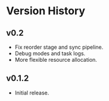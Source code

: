 # Version History

## v0.2

- Fix reorder stage and sync pipeline.
- Debug modes and task logs.
- More flexible resource allocation.

## v0.1.2

- Initial release.
